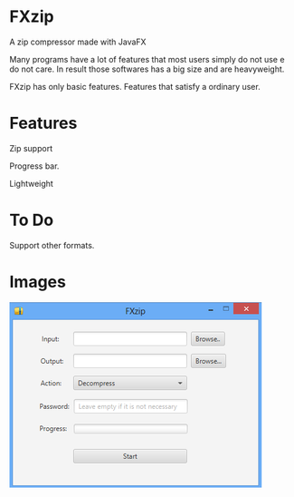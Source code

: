 # FXzip
A zip compressor made with JavaFX

Many programs have a lot of features that most users simply do not use e do not care.
In result those softwares has a big size and are heavyweight.

FXzip has only basic features. Features that satisfy a ordinary user.

# Features

Zip support

Progress bar.

Lightweight

# To Do

Support other formats.

# Images

![FXzip](https://github.com/edgarpf/FXzip/blob/master/FXzip/src/image.png "FXzip")
